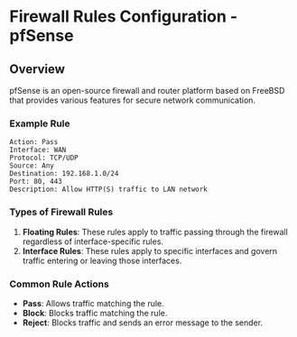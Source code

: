 # Firewall Rules Configuration - pfSense

## Overview
pfSense is an open-source firewall and router platform based on FreeBSD that provides various features for secure network communication.

### Example Rule
```plaintext
Action: Pass
Interface: WAN
Protocol: TCP/UDP
Source: Any
Destination: 192.168.1.0/24
Port: 80, 443
Description: Allow HTTP(S) traffic to LAN network
```

### Types of Firewall Rules
1. **Floating Rules**: These rules apply to traffic passing through the firewall regardless of interface-specific rules.
2. **Interface Rules**: These rules apply to specific interfaces and govern traffic entering or leaving those interfaces.

### Common Rule Actions
- **Pass**: Allows traffic matching the rule.
- **Block**: Blocks traffic matching the rule.
- **Reject**: Blocks traffic and sends an error message to the sender.


